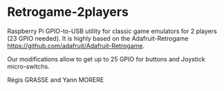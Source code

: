 Retrogame-2players
==================

Raspberry Pi GPIO-to-USB utility for classic game emulators for 2 players (23 GPIO needed). It is highly based on the Adafruit-Retrogame https://github.com/adafruit/Adafruit-Retrogame.

Our modifications allow to get up to 25 GPIO for buttons and Joystick micro-switchs.

Régis GRASSE and Yann MORERE
